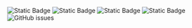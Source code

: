 ![Static Badge](https://img.shields.io/badge/blacklists-60-000000) ![Static Badge](https://img.shields.io/badge/blacklisted-3120585-cc0000) ![Static Badge](https://img.shields.io/badge/whitelisted-2243-00CC00) ![Static Badge](https://img.shields.io/badge/streaming_blacklist-28107-000000) ![GitHub issues](https://img.shields.io/github/issues/fabriziosalmi/blacklists)
